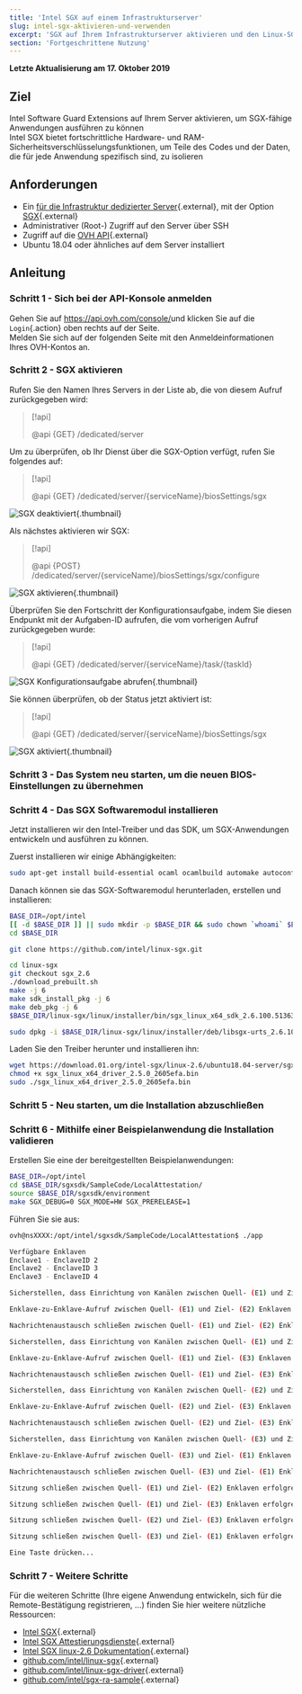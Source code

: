 ```yaml
---
title: 'Intel SGX auf einem Infrastrukturserver'
slug: intel-sgx-aktivieren-und-verwenden
excerpt: 'SGX auf Ihrem Infrastrukturserver aktivieren und den Linux-SGX-Software-Stack installieren'
section: 'Fortgeschrittene Nutzung'
---
```


**Letzte Aktualisierung am 17\. Oktober 2019**

## Ziel

Intel Software Guard Extensions auf Ihrem Server aktivieren, um SGX-fähige Anwendungen ausführen zu können  
Intel SGX bietet fortschrittliche Hardware- und RAM-Sicherheitsverschlüsselungsfunktionen, um Teile des Codes und der Daten, die für jede Anwendung spezifisch sind, zu isolieren

## Anforderungen

- Ein [für die Infrastruktur dedizierter Server](https://www.ovh.co.uk/dedicated_servers/infra/){.external}, mit der Option [SGX](https://www.ovh.co.uk/dedicated_servers/software-guard-extensions/){.external}
- Administrativer (Root-) Zugriff auf den Server über SSH
- Zugriff auf die [OVH API](https://api.ovh.com/console/){.external}
- Ubuntu 18.04 oder ähnliches auf dem Server installiert

## Anleitung

### Schritt 1 - Sich bei der API-Konsole anmelden

Gehen Sie auf <https://api.ovh.com/console/>und klicken Sie auf die `Login`{.action} oben rechts auf der Seite.  
Melden Sie sich auf der folgenden Seite mit den Anmeldeinformationen Ihres OVH-Kontos an.

### Schritt 2 - SGX aktivieren

Rufen Sie den Namen Ihres Servers in der Liste ab, die von diesem Aufruf zurückgegeben wird:

> [!api]
>
> @api {GET} /dedicated/server

Um zu überprüfen, ob Ihr Dienst über die SGX-Option verfügt, rufen Sie folgendes auf: 

> [!api]
>
> @api {GET} /dedicated/server/{serviceName}/biosSettings/sgx

![SGX deaktiviert](images/get-disabled.png){.thumbnail}

Als nächstes aktivieren wir SGX:

> [!api]
>
> @api {POST} /dedicated/server/{serviceName}/biosSettings/sgx/configure

![SGX aktivieren](images/post-configure.png){.thumbnail}

Überprüfen Sie den Fortschritt der Konfigurationsaufgabe, indem Sie diesen Endpunkt mit der Aufgaben-ID aufrufen, die vom vorherigen Aufruf zurückgegeben wurde:

> [!api]
>
> @api {GET} /dedicated/server/{serviceName}/task/{taskId}

![SGX Konfigurationsaufgabe abrufen](images/get-task.png){.thumbnail}

Sie können überprüfen, ob der Status jetzt aktiviert ist:

> [!api]
>
> @api {GET} /dedicated/server/{serviceName}/biosSettings/sgx

![SGX aktiviert](images/get-enabled.png){.thumbnail}

### Schritt 3 - Das System neu starten, um die neuen BIOS-Einstellungen zu übernehmen

### Schritt 4 - Das SGX Softwaremodul installieren

Jetzt installieren wir den Intel-Treiber und das SDK, um SGX-Anwendungen entwickeln und ausführen zu können.  

Zuerst installieren wir einige Abhängigkeiten:
```bash
sudo apt-get install build-essential ocaml ocamlbuild automake autoconf libtool wget python libssl-dev libcurl4-openssl-dev protobuf-compiler libprotobuf-dev debhelper cmake git
```

Danach können sie das SGX-Softwaremodul herunterladen, erstellen und installieren:
```bash
BASE_DIR=/opt/intel
[[ -d $BASE_DIR ]] || sudo mkdir -p $BASE_DIR && sudo chown `whoami` $BASE_DIR
cd $BASE_DIR

git clone https://github.com/intel/linux-sgx.git

cd linux-sgx
git checkout sgx_2.6
./download_prebuilt.sh
make -j 6
make sdk_install_pkg -j 6
make deb_pkg -j 6
$BASE_DIR/linux-sgx/linux/installer/bin/sgx_linux_x64_sdk_2.6.100.51363.bin --prefix=$BASE_DIR/

sudo dpkg -i $BASE_DIR/linux-sgx/linux/installer/deb/libsgx-urts_2.6.100.51363-bionic1_amd64.deb $BASE_DIR/linux-sgx/linux/installer/deb/libsgx-enclave-common_2.6.100.51363-bionic1_amd64.deb
```

Laden Sie den Treiber herunter und installieren ihn:
```bash
wget https://download.01.org/intel-sgx/linux-2.6/ubuntu18.04-server/sgx_linux_x64_driver_2.5.0_2605efa.bin
chmod +x sgx_linux_x64_driver_2.5.0_2605efa.bin
sudo ./sgx_linux_x64_driver_2.5.0_2605efa.bin
```

### Schritt 5 - Neu starten, um die Installation abzuschließen

### Schritt 6 - Mithilfe einer Beispielanwendung die Installation validieren

Erstellen Sie eine der bereitgestellten Beispielanwendungen:
```bash
BASE_DIR=/opt/intel
cd $BASE_DIR/sgxsdk/SampleCode/LocalAttestation/
source $BASE_DIR/sgxsdk/environment
make SGX_DEBUG=0 SGX_MODE=HW SGX_PRERELEASE=1
```

Führen Sie sie aus:
```bash
ovh@nsXXXX:/opt/intel/sgxsdk/SampleCode/LocalAttestation$ ./app 

Verfügbare Enklaven
Enclave1 - EnclaveID 2
Enclave2 - EnclaveID 3
Enclave3 - EnclaveID 4

Sicherstellen, dass Einrichtung von Kanälen zwischen Quell- (E1) und Ziel- (E2) Enklaven erfolgreich ist!!!

Enklave-zu-Enklave-Aufruf zwischen Quell- (E1) und Ziel- (E2) Enklaven erfolgreich !!!

Nachrichtenaustausch schließen zwischen Quell- (E1) und Ziel- (E2) Enklaven erfolgreich !!!

Sicherstellen, dass Einrichtung von Kanälen zwischen Quell- (E1) und Ziel- (E3) Enklaven erfolgreich ist!!!

Enklave-zu-Enklave-Aufruf zwischen Quell- (E1) und Ziel- (E3) Enklaven erfolgreich !!!

Nachrichtenaustausch schließen zwischen Quell- (E1) und Ziel- (E3) Enklaven erfolgreich !!!

Sicherstellen, dass Einrichtung von Kanälen zwischen Quell- (E2) und Ziel- (E3) Enklaven erfolgreich ist!!!

Enklave-zu-Enklave-Aufruf zwischen Quell- (E2) und Ziel- (E3) Enklaven erfolgreich !!!

Nachrichtenaustausch schließen zwischen Quell- (E2) und Ziel- (E3) Enklaven erfolgreich !!!

Sicherstellen, dass Einrichtung von Kanälen zwischen Quell- (E3) und Ziel- (E1) Enklaven erfolgreich ist!!!

Enklave-zu-Enklave-Aufruf zwischen Quell- (E3) und Ziel- (E1) Enklaven erfolgreich !!!

Nachrichtenaustausch schließen zwischen Quell- (E3) und Ziel- (E1) Enklaven erfolgreich !!!

Sitzung schließen zwischen Quell- (E1) und Ziel- (E2) Enklaven erfolgreich !!!

Sitzung schließen zwischen Quell- (E1) und Ziel- (E3) Enklaven erfolgreich !!!

Sitzung schließen zwischen Quell- (E2) und Ziel- (E3) Enklaven erfolgreich !!!

Sitzung schließen zwischen Quell- (E3) und Ziel- (E1) Enklaven erfolgreich !!!

Eine Taste drücken...
```

### Schritt 7 - Weitere Schritte

Für die weiteren Schritte (Ihre eigene Anwendung entwickeln, sich für die Remote-Bestätigung registrieren, ...) finden Sie hier weitere nützliche Ressourcen:

- [Intel SGX](https://software.intel.com/en-us/sgx){.external}
- [Intel SGX Attestierungsdienste](https://software.intel.com/en-us/sgx/attestation-services){.external}
- [Intel SGX linux-2.6 Dokumentation](https://download.01.org/intel-sgx/linux-2.6/docs/){.external}
- [github.com/intel/linux-sgx](https://github.com/intel/linux-sgx){.external}
- [github.com/intel/linux-sgx-driver](https://github.com/intel/linux-sgx-driver){.external}
- [github.com/intel/sgx-ra-sample](https://github.com/intel/sgx-ra-sample){.external}